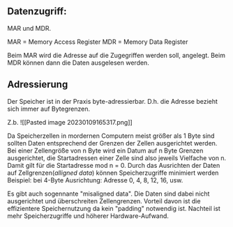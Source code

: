

## Datenzugriff:

MAR und MDR.

MAR = Memory Access Register
MDR = Memory Data Register

Beim MAR wird die Adresse auf die Zugegriffen werden soll, angelegt. Beim MDR können dann die Daten ausgelesen werden.

## Adressierung

Der Speicher ist in der Praxis byte-adressierbar. D.h. die Adresse bezieht sich immer auf Bytegrenzen. 

Z.b. ![[Pasted image 20230109165317.png]]

Da Speicherzellen in mordernen Computern meist größer als 1 Byte sind sollten Daten entsprechend der Grenzen der Zellen ausgerichtet werden. 
Bei einer Zellengröße von n Byte wird ein Datum auf n Byte Grenzen ausgerichtet, die Startadressen einer Zelle sind also jeweils Vielfache von n. Damit gilt für die Startadresse mod n = 0.
Durch das Ausrichten der Daten auf Zellgrenzen(*alligned data*) können Speicherzugriffe minimiert werden 
Beispiel: bei 4-Byte Ausrichtung: Adresse 0, 4, 8, 12, 16, usw.

Es gibt auch sogennante "misaligned data". Die Daten sind dabei nicht ausgerichtet und überschreiten Zellengrenzen. Vorteil davon ist die effizientere Speichernutzung da kein "padding" notwendig ist. Nachteil ist mehr Speicherzugriffe und höherer Hardware-Aufwand.




